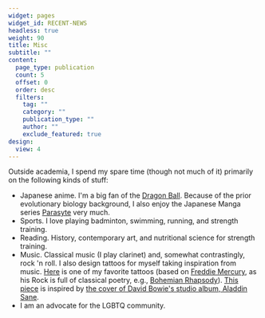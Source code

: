```yaml
---
widget: pages
widget_id: RECENT-NEWS
headless: true
weight: 90
title: Misc
subtitle: ""
content:
  page_type: publication
  count: 5
  offset: 0
  order: desc
  filters:
    tag: ""
    category: ""
    publication_type: ""
    author: ""
    exclude_featured: true
design:
  view: 4
---
```

Outside academia, I spend my spare time (though not much of it) primarily on the following kinds of stuff:

* Japanese anime. I'm a big fan of the [Dragon Ball](https://en.dragon-ball-official.com/). Because of the prior evolutionary biology background, I also enjoy the Japanese Manga series [Parasyte](https://www.netflix.com/title/80191008) very much.
* Sports. I love playing badminton, swimming, running, and strength training.
* Reading. History, contemporary art, and nutritional science for strength training.
* Music. Classical music (I play clarinet) and, somewhat contrastingly, rock 'n roll. I also design tattoos for myself taking inspiration from music. [Here](https://www.dropbox.com/s/g2midsxj7ft6u6g/tattoo.png?dl=0) is one of my favorite tattoos (based on [Freddie Mercury](http://www.freddiemercury.com/en/biography), as his Rock is full of classical poetry, e.g., [Bohemian Rhapsody](https://www.classicfm.com/discover-music/latest/bohemian-rhapsody-classical-playlist/)). [This piece](https://www.dropbox.com/s/wi6yjbjyb5x4jrn/david_bowie.png?dl=0) is inspired by [the cover of David Bowie's studio album, Aladdin Sane](https://www.amateurphotographer.co.uk/technique/interviews/greatest-album-cover-photography-aladdin-sane-by-david-bowie-142479).
* I am an advocate for the LGBTQ community.